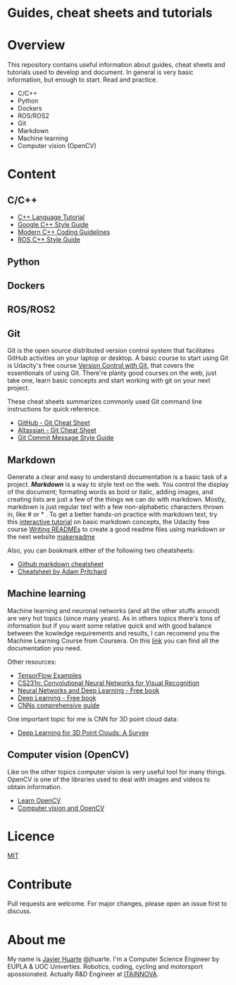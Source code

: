 # Guides, cheat sheets and tutorials

# Overview
This repository contains useful information about guides, cheat sheets and tutorials used to develop and document. In general is very basic information, but enough to start. Read and practice.

* C/C++
* Python
* Dockers
* ROS/ROS2
* Git
* Markdown
* Machine learning
* Computer vision (OpenCV)

# Content

## C/C++

* [C++ Language Tutorial](http://www.cplusplus.com/doc/)
* [Google C++ Style Guide](https://google.github.io/styleguide/cppguide.html)
* [Modern C++ Coding Guidelines](https://github.com/Microsoft/AirSim/blob/master/docs/coding_guidelines.md)
* [ROS C++ Style Guide](http://wiki.ros.org/CppStyleGuide)

## Python

## Dockers

## ROS/ROS2

## Git
Git is the open source distributed version control system that facilitates GitHub activities on your laptop or desktop. A basic course to start using Git is Udacity's free course [Version Control with Git](https://www.udacity.com/course/version-control-with-git--ud123), that covers the essentionals of using Git. There're planty good courses on the web, just take one, learn basic concepts and start working with git on your next project.

These cheat sheets summarizes commonly used Git command line instructions for quick reference.

* [GitHub - Git Cheat Sheet](https://training.github.com/downloads/github-git-cheat-sheet.pdf)
* [Altassian - Git Cheat Sheet](https://www.atlassian.com/dam/jcr:e7e22f25-bba2-4ef1-a197-53f46b6df4a5/SWTM-2088_Atlassian-Git-Cheatsheet.pdf)
* [Git Commit Message Style Guide](https://udacity.github.io/git-styleguide/)

## Markdown
Generate a clear and easy to understand documentation is a basic task of a project. _**Markdown**_ is a way to style text on the web. You control the display of the document; formating words as bold or italic, adding images, and creating lists are just a few of the things we can do with markdown. Mostly, markdown is just regular text with a few non-alphabetic characters thrown in, like # or * . To get a better hands-on practice with markdown text, try this [interactive tutorial](https://commonmark.org/help/tutorial/) on basic markdown concepts, the Udacity free course [Writing READMEs](https://www.udacity.com/course/writing-readmes--ud777) to create a good readme files using markdown or the next website [makereadme](https://www.makeareadme.com/)

Also, you can bookmark either of the following two cheatsheets:
* [Github markdown cheatsheet](https://guides.github.com/pdfs/markdown-cheatsheet-online.pdf)
* [Cheatsheet by Adam Pritchard](https://github.com/adam-p/markdown-here/wiki/Markdown-Cheatsheet)

## Machine learning
Machine learning and neuronal networks (and all the other stuffs around) are very hot topics (since many years). As in others topics there's tons of information but if you want some relative quick and with good balance between the kowledge requirements and results, I can recomend you the Machine Learning Course from Coursera. On this [link](https://github.com/vkosuri/CourseraMachineLearning) you can find all the documentation you need.

Other resources:
* [TensorFlow Examples](https://github.com/aymericdamien/TensorFlow-Examples)
* [CS231n: Convolutional Neural Networks for Visual Recognition](https://cs231n.github.io/)
* [Neural Networks and Deep Learning - Free book](http://neuralnetworksanddeeplearning.com/)
* [Deep Learning - Free book](https://www.deeplearningbook.org/) 
* [CNNs comprehensive guide](https://towardsdatascience.com/a-comprehensive-guide-to-convolutional-neural-networks-the-eli5-way-3bd2b1164a53)

One important topic for me is CNN for 3D point cloud data:
* [Deep Learning for 3D Point Clouds: A Survey](https://github.com/QingyongHu/SoTA-Point-Cloud)
 
## Computer vision (OpenCV)
Like on the other topics computer vision is very useful tool for many things. OpenCV is one of the libraries used to deal with images and videos to obtain information.

* [Learn OpenCV](https://learnopencv.com/)
* [Computer vision and OoenCV](https://www.pyimagesearch.com/)

# Licence
[MIT](https://choosealicense.com/licenses/mit/)

# Contribute
Pull requests are welcome. For major changes, please open an issue first to discuss.

# About me
My name is [Javier Huarte](https://github.com/jhuarte) @jhuarte. I'm a Computer Science Engineer by EUPLA & UOC Univerties. Robotics, coding, cycling and motorsport apossionated. Actually R&D Engineer at [ITAINNOVA](www.itainnova.es).
